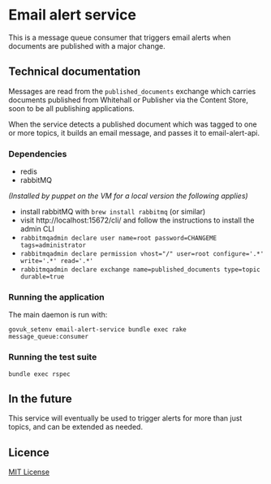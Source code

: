 # Email alert service

This is a message queue consumer that triggers email alerts when documents are published with a major change.

## Technical documentation

Messages are read from the `published_documents` exchange which carries documents
published from Whitehall or Publisher via the Content Store, soon to be all publishing applications.

When the service detects a published document which was tagged to one or more
topics, it builds an email message, and passes it to email-alert-api.

### Dependencies

- redis
- rabbitMQ

*(Installed by puppet on the VM for a local version the following applies)*
 * install rabbitMQ with `brew install rabbitmq` (or similar)
 * visit http://localhost:15672/cli/ and follow the instructions to install the admin CLI
  * `rabbitmqadmin declare user name=root password=CHANGEME tags=administrator`
  * `rabbitmqadmin declare permission vhost="/" user=root configure='.*' write='.*' read='.*'`
  * `rabbitmqadmin declare exchange name=published_documents type=topic durable=true`

### Running the application

The main daemon is run with:

```
govuk_setenv email-alert-service bundle exec rake message_queue:consumer
```

### Running the test suite

`bundle exec rspec`

## In the future

This service will eventually be used to trigger alerts for more than just topics,
and can be extended as needed.

## Licence

[MIT License](LICENCE)
